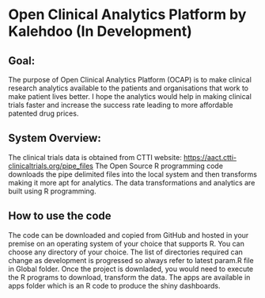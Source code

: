 # Open Clinical Analytics Platform by Kalehdoo (In Development)

## Goal: 
The purpose of Open Clinical Analytics Platform (OCAP) is to make clinical research analytics available to the patients and organisations that work to make patient lives better. I hope the analytics would help in making clinical trials faster and increase the success rate leading to more affordable patented drug prices.

## System Overview:
The clinical trials data is obtained from CTTI website: https://aact.ctti-clinicaltrials.org/pipe_files
The Open Source R programming code downloads the pipe delimited files into the local system and then transforms making it more apt for analytics. The data transformations and analytics are built using R programming.

## How to use the code
The code can be downloaded and copied from GitHub and hosted in your premise on an operating system of your choice that supports R.
You can choose any directory of your choice. The list of directories required can change as development is progressed so always refer to latest param.R file in Global folder.
Once the project is downladed, you would need to execute the R programs to download, transform the data.
The apps are available in apps folder which is an R code to produce the shiny dashboards.







